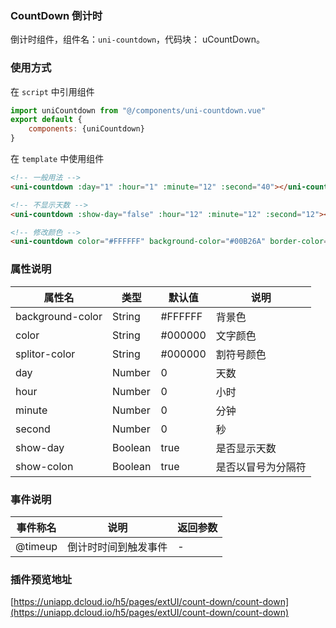 ### CountDown 倒计时

倒计时组件，组件名：``uni-countdown``，代码块： uCountDown。

### 使用方式

在 ``script`` 中引用组件 

```javascript
import uniCountdown from "@/components/uni-countdown.vue"
export default {
    components: {uniCountdown}
}
```

在 ``template`` 中使用组件

```html
<!-- 一般用法 -->
<uni-countdown :day="1" :hour="1" :minute="12" :second="40"></uni-countdown>

<!-- 不显示天数 -->
<uni-countdown :show-day="false" :hour="12" :minute="12" :second="12"></uni-countdown>

<!-- 修改颜色 -->
<uni-countdown color="#FFFFFF" background-color="#00B26A" border-color="#00B26A" :day="1" :hour="2" :minute="30" :second="0"></uni-countdown>
```

### 属性说明

|属性名				|类型	|默认值	|说明				|
|---				|----	|---	|---				|
|background-color	|String	|#FFFFFF|背景色				|
|color				|String	|#000000|文字颜色			|
|splitor-color		|String	|#000000|割符号颜色			|
|day				|Number	|0		|天数				|
|hour				|Number	|0		|小时				|
|minute				|Number	|0		|分钟				|
|second				|Number	|0		|秒					|
|show-day			|Boolean|true	|是否显示天数		|
|show-colon			|Boolean|true	|是否以冒号为分隔符	|

### 事件说明

|事件称名	|说明					|返回参数	|
|---		|----					|---		|
|@timeup		|倒计时时间到触发事件	|-			|

### 插件预览地址

[https://uniapp.dcloud.io/h5/pages/extUI/count-down/count-down](https://uniapp.dcloud.io/h5/pages/extUI/count-down/count-down)